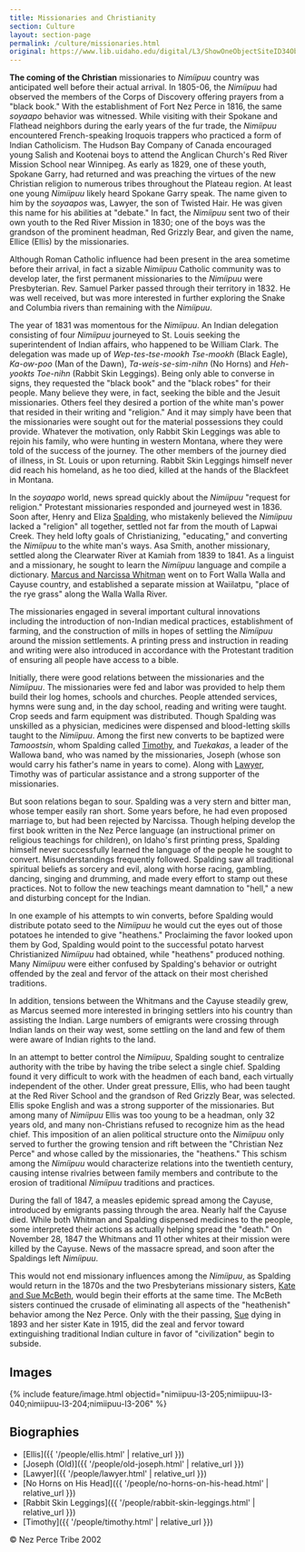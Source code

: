 ```yaml
---
title: Missionaries and Christianity
section: Culture
layout: section-page
permalink: /culture/missionaries.html
original: https://www.lib.uidaho.edu/digital/L3/ShowOneObjectSiteID34ObjectID97.html
---
```


**The coming of the Christian** missionaries to _Nimíipuu_ country was anticipated well before their actual arrival. In 1805-06, the _Nimíipuu_ had observed the members of the Corps of Discovery offering prayers from a "black book." With the establishment of Fort Nez Perce in 1816, the same _soyaapo_ behavior was witnessed. While visiting with their Spokane and Flathead neighbors during the early years of the fur trade, the _Nimíipuu_ encountered French-speaking Iroquois trappers who practiced a form of Indian Catholicism. The Hudson Bay Company of Canada encouraged young Salish and Kootenai boys to attend the Anglican Church's Red River Mission School near Winnipeg. As early as 1829, one of these youth, Spokane Garry, had returned and was preaching the virtues of the new Christian religion to numerous tribes throughout the Plateau region. At least one young _Nimíipuu_ likely heard Spokane Garry speak. The name given to him by the _soyaapos_ was, Lawyer, the son of Twisted Hair. He was given this name for his abilities at "debate." In fact, the _Nimíipuu_ sent two of their own youth to the Red River Mission in 1830; one of the boys was the grandson of the prominent headman, Red Grizzly Bear, and given the name, Ellice (Ellis) by the missionaries.

Although Roman Catholic influence had been present in the area sometime before their arrival, in fact a sizable _Nimíipuu_ Catholic community was to develop later, the first permanent missionaries to the _Nimíipuu_ were Presbyterian. Rev. Samuel Parker passed through their territory in 1832. He was well received, but was more interested in further exploring the Snake and Columbia rivers than remaining with the _Nimíipuu_.

The year of 1831 was momentous for the _Nimíipuu_. An Indian delegation consisting of four _Nimíipuu_ journeyed to St. Louis seeking the superintendent of Indian affairs, who happened to be William Clark. The delegation was made up of _Wep-tes-tse-mookh Tse-mookh_ (Black Eagle), _Ka-ow-poo_ (Man of the Dawn), _Ta-weis-se-sim-nihn_ (No Horns) and _Heh-yookts Toe-nihn_ (Rabbit Skin Leggings). Being only able to converse in signs, they requested the "black book" and the "black robes" for their people. Many believe they were, in fact, seeking the bible and the Jesuit missionaries. Others feel they desired a portion of the white man's power that resided in their writing and "religion." And it may simply have been that the missionaries were sought out for the material possessions they could provide. Whatever the motivation, only Rabbit Skin Leggings was able to rejoin his family, who were hunting in western Montana, where they were told of the success of the journey. The other members of the journey died of illness, in St. Louis or upon returning. Rabbit Skin Leggings himself never did reach his homeland, as he too died, killed at the hands of the Blackfeet in Montana.

In the _soyaapo_ world, news spread quickly about the _Nimíipuu_ "request for religion." Protestant missionaries responded and journeyed west in 1836. Soon after, Henry and Eliza [Spalding](#nimiipuu-l3-204), who mistakenly believed the _Nimíipuu_ lacked a "religion" all together, settled not far from the mouth of Lapwai Creek. They held lofty goals of Christianizing, "educating," and converting the _Nimíipuu_ to the white man's ways. Asa Smith, another missionary, settled along the Clearwater River at Kamiah from 1839 to 1841. As a linguist and a missionary, he sought to learn the _Nimíipuu_ language and compile a dictionary. [Marcus and Narcissa Whitman](https://www.lib.uidaho.edu/digital/L3/ShowOneObjectSiteID33ObjectID198.html) went on to Fort Walla Walla and Cayuse country, and established a separate mission at Waiilatpu, "place of the rye grass" along the Walla Walla River.

The missionaries engaged in several important cultural innovations including the introduction of non-Indian medical practices, establishment of farming, and the construction of mills in hopes of settling the _Nimíipuu_ around the mission settlements. A printing press and instruction in reading and writing were also introduced in accordance with the Protestant tradition of ensuring all people have access to a bible.

Initially, there were good relations between the missionaries and the _Nimíipuu_. The missionaries were fed and labor was provided to help them build their log homes, schools and churches. People attended services, hymns were sung and, in the day school, reading and writing were taught. Crop seeds and farm equipment was distributed. Though Spalding was unskilled as a physician, medicines were dispensed and blood-letting skills taught to the _Nimíipuu_. Among the first new converts to be baptized were _Tamoostsin_, whom Spalding called [Timothy](#nimiipuu-l3-040), and _Tuekakas_, a leader of the Wallowa band, who was named by the missionaries, Joseph (whose son would carry his father's name in years to come). Along with [Lawyer](#nimiipuu-l3-205), Timothy was of particular assistance and a strong supporter of the missionaries.

But soon relations began to sour. Spalding was a very stern and bitter man, whose temper easily ran short. Some years before, he had even proposed marriage to, but had been rejected by Narcissa. Though helping develop the first book written in the Nez Perce language (an instructional primer on religious teachings for children), on Idaho's first printing press, Spalding himself never successfully learned the language of the people he sought to convert. Misunderstandings frequently followed. Spalding saw all traditional spiritual beliefs as sorcery and evil, along with horse racing, gambling, dancing, singing and drumming, and made every effort to stamp out these practices. Not to follow the new teachings meant damnation to "hell," a new and disturbing concept for the Indian.

In one example of his attempts to win converts, before Spalding would distribute potato seed to the _Nimíipuu_ he would cut the eyes out of those potatoes he intended to give "heathens." Proclaiming the favor looked upon them by God, Spalding would point to the successful potato harvest Christianized _Nimíipuu_ had obtained, while "heathens" produced nothing. Many _Nimíipuu_ were either confused by Spalding's behavior or outright offended by the zeal and fervor of the attack on their most cherished traditions.

In addition, tensions between the Whitmans and the Cayuse steadily grew, as Marcus seemed more interested in bringing settlers into his country than assisting the Indian. Large numbers of emigrants were crossing through Indian lands on their way west, some settling on the land and few of them were aware of Indian rights to the land.

In an attempt to better control the _Nimíipuu_, Spalding sought to centralize authority with the tribe by having the tribe select a single chief. Spalding found it very difficult to work with the headmen of each band, each virtually independent of the other. Under great pressure, Ellis, who had been taught at the Red River School and the grandson of Red Grizzly Bear, was selected. Ellis spoke English and was a strong supporter of the missionaries. But among many of _Nimíipuu_ Ellis was too young to be a headman, only 32 years old, and many non-Christians refused to recognize him as the head chief. This imposition of an alien political structure onto the _Nimíipuu_ only served to further the growing tension and rift between the "Christian Nez Perce" and whose called by the missionaries, the "heathens." This schism among the _Nimíipuu_ would characterize relations into the twentieth century, causing intense rivalries between family members and contribute to the erosion of traditional _Nimíipuu_ traditions and practices.

During the fall of 1847, a measles epidemic spread among the Cayuse, introduced by emigrants passing through the area. Nearly half the Cayuse died. While both Whitman and Spalding dispensed medicines to the people, some interpreted their actions as actually helping spread the "death." On November 28, 1847 the Whitmans and 11 other whites at their mission were killed by the Cayuse. News of the massacre spread, and soon after the Spaldings left _Nimíipuu_.

This would not end missionary influences among the _Nimíipuu_, as Spalding would return in the 1870s and the two Presbyterians missionary sisters, [Kate and Sue McBeth](https://www.lib.uidaho.edu/mcbeth/index.html), would begin their efforts at the same time. The McBeth sisters continued the crusade of eliminating all aspects of the "heathenish" behavior among the Nez Perce. Only with the their passing, [Sue](#nimiipuu-l3-206) dying in 1893 and her sister Kate in 1915, did the zeal and fervor toward extinguishing traditional Indian culture in favor of "civilization" begin to subside.

## Images

{% include feature/image.html objectid="nimiipuu-l3-205;nimiipuu-l3-040;nimiipuu-l3-204;nimiipuu-l3-206" %}

## Biographies 

- [Ellis]({{ '/people/ellis.html' | relative_url }})
- [Joseph (Old)]({{ '/people/old-joseph.html' | relative_url }})
- [Lawyer]({{ '/people/lawyer.html' | relative_url }})
- [No Horns on His Head]({{ '/people/no-horns-on-his-head.html' | relative_url }})
- [Rabbit Skin Leggings]({{ '/people/rabbit-skin-leggings.html' | relative_url }})
- [Timothy]({{ '/people/timothy.html' | relative_url }})

© Nez Perce Tribe 2002
